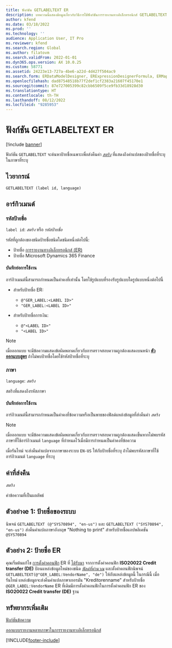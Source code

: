 ```yaml
---
title: ฟังก์ชัน GETLABELTEXT ER
description: บทความนี้แสดงข้อมูลเกี่ยวกับวิธีการใช้ฟังก์ชันการรายงานทางอิเล็กทรอนิกส์ GETLABELTEXT (ER)
author: kfend
ms.date: 03/18/2022
ms.prod: ''
ms.technology: ''
audience: Application User, IT Pro
ms.reviewer: kfend
ms.search.region: Global
ms.author: filatovm
ms.search.validFrom: 2022-01-01
ms.dyn365.ops.version: AX 10.0.25
ms.custom: 58771
ms.assetid: 24223e13-727a-4be6-a22d-4d427f504ac9
ms.search.form: ERDataModelDesigner, ERExpressionDesignerFormula, ERMappedFormatDesigner, ERModelMappingDesigner
ms.openlocfilehash: dad87548518b77f2def1cf2383a21607f45170e1
ms.sourcegitcommit: 87e727005399c82cbb6509f5ce9fb33d18928d30
ms.translationtype: HT
ms.contentlocale: th-TH
ms.lasthandoff: 08/12/2022
ms.locfileid: "9285953"
---
```

# <a name="getlabeltext-er-function"></a>ฟังก์ชัน GETLABELTEXT ER

[!include [banner](../includes/banner.md)]

ฟังก์ชัน `GETLABELTEXT` จะค้นหาป้ายชื่อเฉพาะเพื่อส่งคืนค่า *[สตริง](er-formula-supported-data-types-primitive.md#string)* ที่แสดงถึงคำแปลของป้ายชื่อที่ระบุในภาษาที่ระบุ

## <a name="syntax"></a>ไวยากรณ์

```vb
GETLABELTEXT (label id, language)
```

## <a name="arguments"></a>อาร์กิวเมนต์

### <a name="label-id"></a>รหัสป้ายชื่อ

`label id`: *สตริง* หรือ *รหัสป้ายชื่อ*

รหัสที่ถูกต้องของชนิดป้ายชื่อชนิดใดชนิดหนึ่งต่อไปนี้:

- ป้ายชื่อ [การรายงานทางอิเล็กทรอนิกส์ (ER)](general-electronic-reporting.md)
- ป้ายชื่อ Microsoft Dynamics 365 Finance

#### <a name="usage-notes"></a>บันทึกย่อการใช้งาน

อาร์กิวเมนต์นี้สามารถกําหนดเป็นค่าคงที่เท่านั้น โดยใช้รูปแบบที่รองรับรูปแบบใดรูปแบบหนึ่งต่อไปนี้

- สำหรับป้ายชื่อ ER:

    - `@"GER_LABEL:<LABEL ID>"`
    - `"GER_LABEL:<LABEL ID>"`

- สำหรับป้ายชื่อการเงิน:

    - `@"<LABEL ID>"`
    - `"<LABEL ID>"`

> [!NOTE]
> เมื่อออกแบบ จะมีข้อความแสดงข้อผิดพลาดเกี่ยวกับการตรวจสอบความถูกต้องแสดงบนหน้า **[ตัวออกแบบสูตร](er-advanced-formula-editor.md)** ถ้าไม่พบป้ายชื่อโดยใช้รหัสป้ายชื่อที่ระบุ

### <a name="language"></a>ภาษา

`language`: *สตริง*

สตริงที่แสดงถึงรหัสภาษา

#### <a name="usage-notes"></a>บันทึกย่อการใช้งาน

อาร์กิวเมนต์นี้สามารถกําหนดเป็นค่าคงที่ข้อความหรือเป็นพาธของฟิลด์แหล่งข้อมูลที่ส่งคืนค่า *สตริง*

> [!NOTE]
> เมื่อออกแบบ จะมีข้อความแสดงข้อผิดพลาดเกี่ยวกับการตรวจสอบความถูกต้องแสดงขึ้นหากไม่พบรหัสภาษาที่ใช้อาร์กิวเมนต์ `language` ที่กําหนดไว้เมื่อมีการกําหนดเป็นค่าคงที่ข้อความ
>
> เมื่อรันไทม์ จะส่งคืนคำแปลจากภาษาของระบบ `EN-US` ให้กับป้ายชื่อที่ระบุ ถ้าไม่พบรหัสภาษาที่ใช้อาร์กิวเมนต์ `language` ที่ระบุ

## <a name="return-values"></a>ค่าที่ส่งคืน

*สตริง*

ค่าข้อความที่เป็นผลลัพธ์

## <a name="example-1-system-label"></a><a name=example-1></a>ตัวอย่างe 1: ป้ายชื่อของระบบ

นิพจน์ `GETLABELTEXT (@"SYS70894", "en-us")` และ `GETLABELTEXT ("SYS70894", "en-us")` ส่งคืนคำแปลภาษาอังกฤษ "Nothing to print" สำหรับป้ายชื่อแอปพลิเคชัน `@SYS70894`

## <a name="example-2-er-label"></a><a name=example-2></a>ตัวอย่าง 2: ป้ายชื่อ ER

คุณเริ่มต้นแก้ไข [การตั้งค่าคอนฟิก](general-electronic-reporting.md#Configuration) ER ที่ [ได้รับมา](er-quick-start2-customize-report.md#DeriveProvidedFormat) จากการตั้งค่าคอนฟิก **ISO20022 Credit transfer (DE)** ป้อนแหล่งข้อมูลใหม่ของชนิด *[ฟิลด์ที่คำนวณ](er-calculated-field-ds-performance.md)* และตั้งค่าคอนฟิกนิพจน์ `GETLABELTEXT(@"GER_LABEL:VendorName", "de")` ให้กับแหล่งข้อมูลนี้ ในกรณีนี้ เมื่อรันไทม์ แหล่งข้อมูลจะส่งคืนคำแปลภาษาเยอรมัน "Kreditorenname" สำหรับป้ายชื่อ `@GER_LABEL:VendorName` ER ที่เดิมมีการตั้งค่าคอนฟิกในการตั้งค่าคอนฟิก ER ของ **ISO20022 Credit transfer (DE)** ฐาน

## <a name="additional-resources"></a>ทรัพยากรเพิ่มเติม

[ฟังก์ชันข้อความ](er-functions-category-text.md)

[ออกแบบรายงานหลายภาษาในการรายงานทางอิเล็กทรอนิกส์](er-design-multilingual-reports.md)

[!INCLUDE[footer-include](../../../includes/footer-banner.md)]
